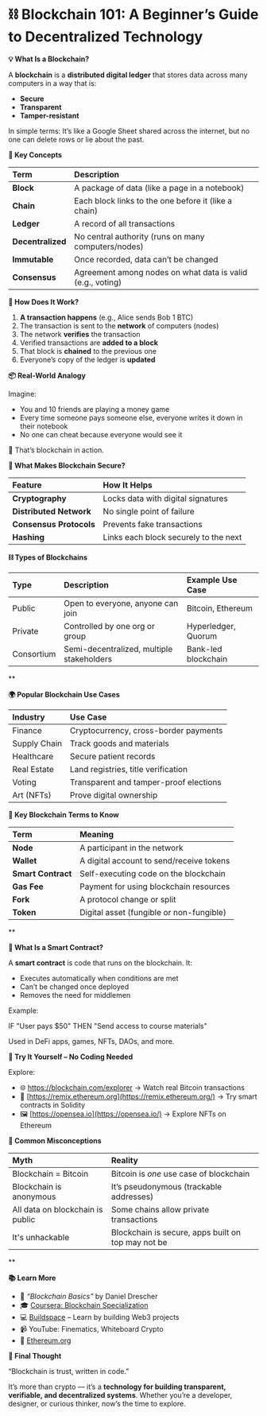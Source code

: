 # **⛓️ Blockchain 101: A Beginner’s Guide to Decentralized Technology**

**💡 What Is a Blockchain?**

A **blockchain** is a **distributed digital ledger** that stores data across many computers in a way that is:

- **Secure**
- **Transparent**
- **Tamper-resistant**

In simple terms: It’s like a Google Sheet shared across the internet, but no one can delete rows or lie about the past.

**🔑 Key Concepts**

|**Term**|**Description**|
| :- | :- |
|**Block**|A package of data (like a page in a notebook)|
|**Chain**|Each block links to the one before it (like a chain)|
|**Ledger**|A record of all transactions|
|**Decentralized**|No central authority (runs on many computers/nodes)|
|**Immutable**|Once recorded, data can’t be changed|
|**Consensus**|Agreement among nodes on what data is valid (e.g., voting)|

**🧱 How Does It Work?**

1. **A transaction happens** (e.g., Alice sends Bob 1 BTC)
1. The transaction is sent to the **network** of computers (nodes)
1. The network **verifies** the transaction
1. Verified transactions are **added to a block**
1. That block is **chained** to the previous one
1. Everyone’s copy of the ledger is **updated**

**📦 Real-World Analogy**

Imagine:

- You and 10 friends are playing a money game
- Every time someone pays someone else, everyone writes it down in their notebook
- No one can cheat because everyone would see it

🔐 That’s blockchain in action.

**🔐 What Makes Blockchain Secure?**

|**Feature**|**How It Helps**|
| :- | :- |
|**Cryptography**|Locks data with digital signatures|
|**Distributed Network**|No single point of failure|
|**Consensus Protocols**|Prevents fake transactions|
|**Hashing**|Links each block securely to the next|

**⛓️ Types of Blockchains**

|**Type**|**Description**|**Example Use Case**|
| :- | :- | :- |
|Public|Open to everyone, anyone can join|Bitcoin, Ethereum|
|Private|Controlled by one org or group|Hyperledger, Quorum|
|Consortium|Semi-decentralized, multiple stakeholders|Bank-led blockchain|

**

**🌍 Popular Blockchain Use Cases**

|**Industry**|**Use Case**|
| :- | :- |
|Finance|Cryptocurrency, cross-border payments|
|Supply Chain|Track goods and materials|
|Healthcare|Secure patient records|
|Real Estate|Land registries, title verification|
|Voting|Transparent and tamper-proof elections|
|Art (NFTs)|Prove digital ownership|

**🧠 Key Blockchain Terms to Know**

|**Term**|**Meaning**|
| :- | :- |
|**Node**|A participant in the network|
|**Wallet**|A digital account to send/receive tokens|
|**Smart Contract**|Self-executing code on the blockchain|
|**Gas Fee**|Payment for using blockchain resources|
|**Fork**|A protocol change or split|
|**Token**|Digital asset (fungible or non-fungible)|

**

**📜 What Is a Smart Contract?**

A **smart contract** is code that runs on the blockchain. It:

- Executes automatically when conditions are met
- Can’t be changed once deployed
- Removes the need for middlemen

Example:

IF "User pays $50" THEN "Send access to course materials"

Used in DeFi apps, games, NFTs, DAOs, and more.

**🧪 Try It Yourself – No Coding Needed**

Explore:

- 🌐 <https://blockchain.com/explorer> → Watch real Bitcoin transactions
- 🧪 [https://remix.ethereum.org](https://remix.ethereum.org/) → Try smart contracts in Solidity
- 🖼️ [https://opensea.io](https://opensea.io/) → Explore NFTs on Ethereum

**🚫 Common Misconceptions**

|**Myth**|**Reality**|
| :- | :- |
|Blockchain = Bitcoin|Bitcoin is *one* use case of blockchain|
|Blockchain is anonymous|It’s pseudonymous (trackable addresses)|
|All data on blockchain is public|Some chains allow private transactions|
|It's unhackable|Blockchain is secure, apps built on top may not be|

**

**📚 Learn More**

- 📘 *“Blockchain Basics”* by Daniel Drescher
- 🎓 [Coursera: Blockchain Specialization](https://coursera.org/)
- 💻 [Buildspace](https://buildspace.so/) – Learn by building Web3 projects
- 📹 YouTube: Finematics, Whiteboard Crypto
- 🧠 [Ethereum.org](https://ethereum.org/learn)

**💬 Final Thought**

“Blockchain is trust, written in code.”

It’s more than crypto — it’s a **technology for building transparent, verifiable, and decentralized systems**. Whether you’re a developer, designer, or curious thinker, now’s the time to explore.



